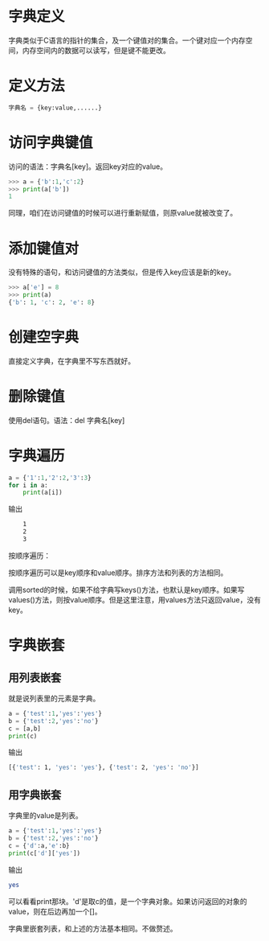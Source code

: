 # 字典定义

字典类似于C语言的指针的集合，及一个键值对的集合。一个键对应一个内存空间，内存空间内的数据可以读写，但是键不能更改。

# 定义方法

```python
字典名 = {key:value,......}
```

# 访问字典键值

访问的语法：字典名[key]。返回key对应的value。

```python
>>> a = {'b':1,'c':2}
>>> print(a['b'])
1
```
同理，咱们在访问键值的时候可以进行重新赋值，则原value就被改变了。

# 添加键值对

没有特殊的语句，和访问键值的方法类似，但是传入key应该是新的key。

```python
>>> a['e'] = 8
>>> print(a)
{'b': 1, 'c': 2, 'e': 8}
```

# 创建空字典

直接定义字典，在字典里不写东西就好。

# 删除键值

使用del语句。语法：del 字典名[key]

# 字典遍历

```python
a = {'1':1,'2':2,'3':3}
for i in a:
    print(a[i])
```
输出

```bash
    1
    2
    3
```

按顺序遍历：

按顺序遍历可以是key顺序和value顺序。排序方法和列表的方法相同。

调用sorted的时候，如果不给字典写keys()方法，也默认是key顺序。如果写values()方法，则按value顺序。但是这里注意，用values方法只返回value，没有key。

# 字典嵌套

## 用列表嵌套

就是说列表里的元素是字典。

```python
a = {'test':1,'yes':'yes'}
b = {'test':2,'yes':'no'}
c = [a,b]
print(c)
```

输出

```bash
[{'test': 1, 'yes': 'yes'}, {'test': 2, 'yes': 'no'}]
```

## 用字典嵌套

字典里的value是列表。

```python
a = {'test':1,'yes':'yes'}
b = {'test':2,'yes':'no'}
c = {'d':a,'e':b}
print(c['d']['yes'])
```

输出

```bash 
yes
```
可以看看print那块。'd'是取c的值，是一个字典对象。如果访问返回的对象的value，则在后边再加一个[]。

字典里嵌套列表，和上述的方法基本相同。不做赘述。
